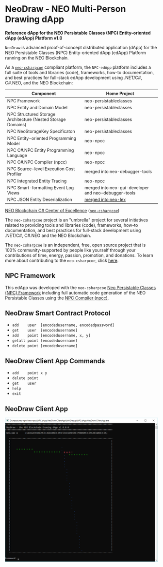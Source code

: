 # NeoDraw - NEO Multi-Person Drawing dApp

**Reference dApp for the NEO Persistable Classes (NPC) Entity-oriented dApp (edApp) Platform v1.0**

`NeoDraw` is advanced proof-of-concept distributed application (dApp) for the NEO Persistable Classes (NPC) Entity-oriented dApp (edApp) Platform running on the NEO Blockchain. 

As a [`neo-csharpcoe`](https://github.com/mwherman2000/neo-csharpcoe/blob/master/README.md) compliant platform, the `NPC-edApp` platform includes a full suite of tools and libraries (code), frameworks, how-to documentation, and best practices for full-stack edApp development using .NET/C#, C#.NEO, and the NEO Blockchain:

| Component | Home Project |
| --------- | ------------ |
| NPC Framework | neo-persistableclasses |
| NPC Entity and Domain Model | neo-persistableclasses |
| NPC Structured Storage Architecture (Nested Storage Domains) | neo-persistableclasses |
| NPC NeoStorageKey Specificaton | neo-persistableclasses |
| NPC Entity-oriented Programming Model | neo-npcc |
| NPC C#.NPC Entity Programming Language | neo-npcc |
| NPC C#.NPC Compiler (npcc) | neo-npcc |
| NPC Source-level Execution Cost Profiler | merged into neo-debugger-tools |
| NPC Integrated Entity Tracing | neo-npcc |
| NPC Smart-formatting Event Log Views | merged into neo-gui-developer and neo-debugger-tools |
| NPC JSON Entity Deserialization | [merged into neo-lex](https://github.com/CityOfZion/neo-lux/pull/9) |

[NEO Blockchain C# Center of Excellence](https://github.com/mwherman2000/neo-csharpcoe/blob/master/README.md) ([`neo-csharpcoe`](https://github.com/mwherman2000/neo-csharpcoe/blob/master/README.md))

The `neo-csharpcoe` project is an "umbrella" project for several initiatives related to providing tools and libraries (code), frameworks, how-to documentation, and best practices for full-stack development using .NET/C#, C#.NEO and the NEO Blockchain.

The `neo-csharpcoe` is an independent, free, open source project that is 100% community-supported by people like yourself through your contributions of time, energy, passion, promotion, and donations. To learn more about contributing to the `neo-csharpcoe`, click [here](https://github.com/mwherman2000/neo-csharpcoe/blob/master/CONTRIBUTE.md).

## NPC Framework

This edApp was developed with the `neo-csharpcoe` [Neo Persistable Classes (NPC) Framework]((https://github.com/mwherman2000/neo-persistableclasses/blob/master/README.md)>) including full automatic code generation of the NEO Persistable Classes using the [NPC Compiler (npcc)](https://github.com/mwherman2000/neo-npcc/blob/master/README.md).

## NeoDraw Smart Contract Protocol

* `add    user  [encodedusername, encodedpassword]`
* `get    user  [encodedusername]`
* `add    point [encodedusername, x, y]`
* `getall point [encodedusername]`
* `delete point [encodedusername]`

## NeoDraw Client App Commands

* `add    point x y`
* `delete point`
* `get    user`
* `help`
* `exit`

## NeoDraw Client App

![NeoDraw](./images/NeoDraw0Color.png)

